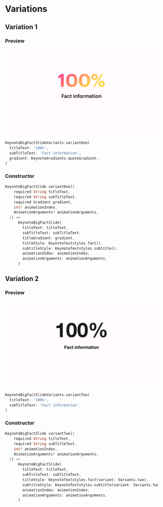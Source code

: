 # Variations

## Variation 1

### Preview

![Agenda Variation 1](../img/big_fact_one.png)

```dart
KeynoteBigFactSlideVariants.variantOne(
  titleText: '100%',
  subTitleText: 'Fact information',
  gradient: KeynoteGradients.quoteGradient,
)
```

### Constructor

```dart
KeynoteBigFactSlide variantOne({
    required String titleText,
    required String subTitleText,
    required Gradient gradient,
    int? animationIndex,
    AnimationArguments? animationArguments,
  }) =>
      KeynoteBigFactSlide(
        titleText: titleText,
        subTitleText: subTitleText,
        titleGradient: gradient,
        titleStyle: KeynoteTextstyles.fact(),
        subtitleStyle: KeynoteTextstyles.subtitle(),
        animationIndex: animationIndex,
        animationArguments: animationArguments,
      )
```

## Variation 2

### Preview

![Agenda Variation 1](../img/big_fact_two.png)

```dart
KeynoteBigFactSlideVariants.variantTwo(
  titleText: '100%',
  subTitleText: 'Fact information',
)
```

### Constructor

```dart
KeynoteBigFactSlide variantTwo({
    required String titleText,
    required String subTitleText,
    int? animationIndex,
    AnimationArguments? animationArguments,
  }) =>
      KeynoteBigFactSlide(
        titleText: titleText,
        subTitleText: subTitleText,
        titleStyle: KeynoteTextstyles.fact(variant: Variants.two),
        subtitleStyle: KeynoteTextstyles.subtitle(variant: Variants.two),
        animationIndex: animationIndex,
        animationArguments: animationArguments,
      )
```
